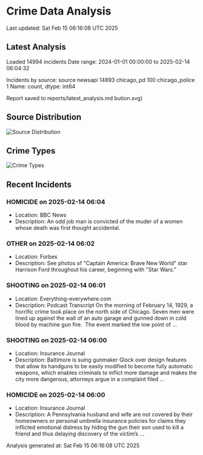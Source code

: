 # Crime Data Analysis
Last updated: Sat Feb 15 06:16:08 UTC 2025

## Latest Analysis

Loaded 14994 incidents
Date range: 2024-01-01 00:00:00 to 2025-02-14 06:04:32

Incidents by source:
source
newsapi           14893
chicago_pd          100
chicago_police        1
Name: count, dtype: int64

Report saved to reports/latest_analysis.md
bution.svg)

## Source Distribution
![Source Distribution](images/source_distribution.svg)

## Crime Types
![Crime Types](images/crime_types.svg)

## Recent Incidents

### HOMICIDE on 2025-02-14 06:04
- Location: BBC News
- Description: An odd job man is convicted of the muder of a women whose death was first thought accidental.


### OTHER on 2025-02-14 06:02
- Location: Forbes
- Description: See photos of "Captain America: Brave New World" star Harrison Ford throughout his career, beginning with "Star Wars."


### SHOOTING on 2025-02-14 06:01
- Location: Everything-everywhere.com
- Description: Podcast Transcript On the morning of February 14, 1929, a horrific crime took place on the north side of Chicago. Seven men were lined up against the wall of an auto garage and gunned down in cold blood by machine gun fire.  The event marked the low point of …


### SHOOTING on 2025-02-14 06:00
- Location: Insurance Journal
- Description: Baltimore is suing gunmaker Glock over design features that allow its handguns to be easily modified to become fully automatic weapons, which enables criminals to inflict more damage and makes the city more dangerous, attorneys argue in a complaint filed …


### HOMICIDE on 2025-02-14 06:00
- Location: Insurance Journal
- Description: A Pennsylvania husband and wife are not covered by their homeowners or personal umbrella insurance policies for claims they inflicted emotional distress by hiding the gun their son used to kill a friend and thus delaying discovery of the victim’s …

Analysis generated at: Sat Feb 15 06:16:08 UTC 2025
